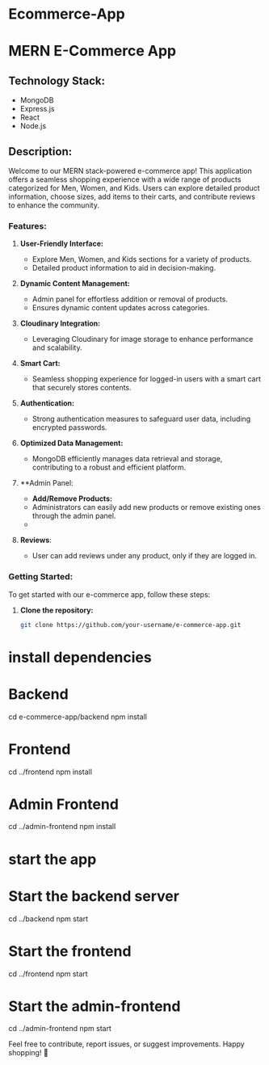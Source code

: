 # Ecommerce-App
# MERN E-Commerce App

## Technology Stack:
- MongoDB
- Express.js
- React
- Node.js

## Description:

Welcome to our MERN stack-powered e-commerce app! This application offers a seamless shopping experience with a wide range of products categorized for Men, Women, and Kids. Users can explore detailed product information, choose sizes, add items to their carts, and contribute reviews to enhance the community.

### Features:

1. **User-Friendly Interface:**
   - Explore Men, Women, and Kids sections for a variety of products.
   - Detailed product information to aid in decision-making.

2. **Dynamic Content Management:**
   - Admin panel for effortless addition or removal of products.
   - Ensures dynamic content updates across categories.

3. **Cloudinary Integration:**
   - Leveraging Cloudinary for image storage to enhance performance and scalability.

4. **Smart Cart:**
   - Seamless shopping experience for logged-in users with a smart cart that securely stores contents.

5. **Authentication:**
   - Strong authentication measures to safeguard user data, including encrypted passwords.

6. **Optimized Data Management:**
   - MongoDB efficiently manages data retrieval and storage, contributing to a robust and efficient platform.

7. **Admin Panel:
   - **Add/Remove Products:**
    - Administrators can easily add new products or remove existing ones through the admin panel.
    - 
8. **Reviews**:
   - User can add reviews under any product, only if they are logged in.

### Getting Started:

To get started with our e-commerce app, follow these steps:

1. **Clone the repository:**

   ```bash
   git clone https://github.com/your-username/e-commerce-app.git
# install dependencies
# Backend
cd e-commerce-app/backend
npm install

# Frontend
cd ../frontend
npm install

# Admin Frontend
cd ../admin-frontend
npm install

# start the app
# Start the backend server
cd ../backend
npm start

# Start the frontend
cd ../frontend
npm start

# Start the admin-frontend
cd ../admin-frontend
npm start

Feel free to contribute, report issues, or suggest improvements. Happy shopping! 🛒
